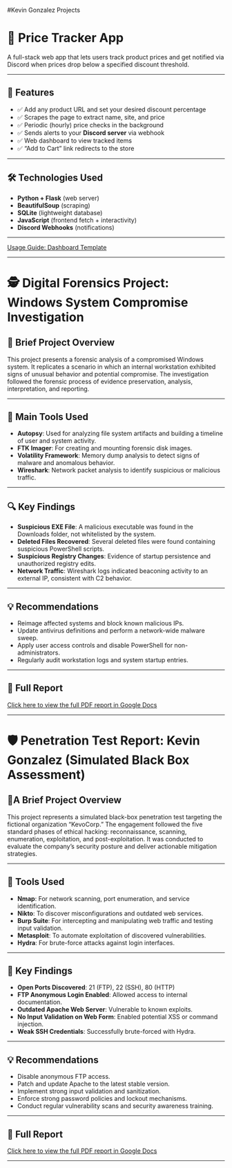 #Kevin Gonzalez Projects 


# 💸 Price Tracker App

A full-stack web app that lets users track product prices and get notified via Discord when prices drop below a specified discount threshold.

---

## 🧠 Features

- ✅ Add any product URL and set your desired discount percentage
- ✅ Scrapes the page to extract name, site, and price
- ✅ Periodic (hourly) price checks in the background
- ✅ Sends alerts to your **Discord server** via webhook
- ✅ Web dashboard to view tracked items
- ✅ “Add to Cart” link redirects to the store

---

## 🛠 Technologies Used

- **Python + Flask** (web server)
- **BeautifulSoup** (scraping)
- **SQLite** (lightweight database)
- **JavaScript** (frontend fetch + interactivity)
- **Discord Webhooks** (notifications)

---

[Usage Guide: Dashboard Template](usage-guide.md)

---

# 🕵️ Digital Forensics Project: Windows System Compromise Investigation

## 🧠 Brief Project Overview

This project presents a forensic analysis of a compromised Windows system. It replicates a scenario in which an internal workstation exhibited signs of unusual behavior and potential compromise. The investigation followed the forensic process of evidence preservation, analysis, interpretation, and reporting.

---

## 🔧 Main Tools Used

- **Autopsy**: Used for analyzing file system artifacts and building a timeline of user and system activity.
- **FTK Imager**: For creating and mounting forensic disk images.
- **Volatility Framework**: Memory dump analysis to detect signs of malware and anomalous behavior.
- **Wireshark**: Network packet analysis to identify suspicious or malicious traffic.

---

## 🔍 Key Findings

- **Suspicious EXE File**: A malicious executable was found in the Downloads folder, not whitelisted by the system.
- **Deleted Files Recovered**: Several deleted files were found containing suspicious PowerShell scripts.
- **Suspicious Registry Changes**: Evidence of startup persistence and unauthorized registry edits.
- **Network Traffic**: Wireshark logs indicated beaconing activity to an external IP, consistent with C2 behavior.

---

## 💡 Recommendations

- Reimage affected systems and block known malicious IPs.
- Update antivirus definitions and perform a network-wide malware sweep.
- Apply user access controls and disable PowerShell for non-administrators.
- Regularly audit workstation logs and system startup entries.

---

## 📄 Full Report

[Click here to view the full PDF report in Google Docs](https://docs.google.com/document/d/1oPtdPgLX7t0ZilJpxZvbXmD-jCJgctxd2UcIq0iF7zE/edit?usp=sharing)

---

# 🛡️ Penetration Test Report: Kevin Gonzalez (Simulated Black Box Assessment)

## 🧠A Brief Project Overview

This project represents a simulated black-box penetration test targeting the fictional organization “KevoCorp.” The engagement followed the five standard phases of ethical hacking: reconnaissance, scanning, enumeration, exploitation, and post-exploitation. It was conducted to evaluate the company’s security posture and deliver actionable mitigation strategies.

---

## 🔧 Tools Used

- **Nmap**: For network scanning, port enumeration, and service identification.
- **Nikto**: To discover misconfigurations and outdated web services.
- **Burp Suite**: For intercepting and manipulating web traffic and testing input validation.
- **Metasploit**: To automate exploitation of discovered vulnerabilities.
- **Hydra**: For brute-force attacks against login interfaces.

---

## 🔎 Key Findings

- **Open Ports Discovered**: 21 (FTP), 22 (SSH), 80 (HTTP)
- **FTP Anonymous Login Enabled**: Allowed access to internal documentation.
- **Outdated Apache Web Server**: Vulnerable to known exploits.
- **No Input Validation on Web Form**: Enabled potential XSS or command injection.
- **Weak SSH Credentials**: Successfully brute-forced with Hydra.

---

## 💡 Recommendations

- Disable anonymous FTP access.
- Patch and update Apache to the latest stable version.
- Implement strong input validation and sanitization.
- Enforce strong password policies and lockout mechanisms.
- Conduct regular vulnerability scans and security awareness training.

---

## 📄 Full Report

[Click here to view the full PDF report in Google Docs](https://docs.google.com/document/d/1oPtdPgLX7t0ZilJpxZvbXmD-jCJgctxd2UcIq0iF7zE/edit?usp=drive_link)

---
